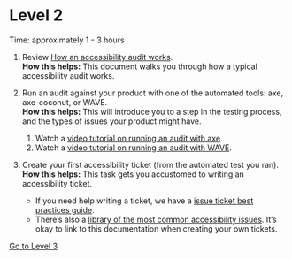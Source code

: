 # Level 2

Time: approximately 1 - 3 hours

1. Review [How an accessibility audit works](https://github.com/department-of-veterans-affairs/va.gov-team/blob/master/teams/vsa/accessibility/how-an-accessibility-audit-works.md). <br/>
    **How this helps:** This document walks you through how a typical accessibility audit works.

1. Run an audit against your product with one of the automated tools: axe, axe-coconut, or WAVE.  <br/>
    **How this helps:** This will introduce you to a step in the testing process, and the types of issues your product might have.

    1. Watch a [video tutorial on running an audit with axe](https://www.youtube.com/watch?v=FW1giWW5M9I). 
    1. Watch a [video tutorial on running an audit with WAVE](https://www.youtube.com/watch?v=ITUDiTgAZY0).

1. Create your first accessibility ticket (from the automated test you ran). <br/>
    **How this helps:** This task gets you accustomed to writing an accessibility ticket. 

    * If you need help writing a ticket, we have a [issue ticket best practices guide](https://github.com/department-of-veterans-affairs/va.gov-team/blob/master/platform/accessibility/guidance/writing-508-issue-tickets.md). 
    * There’s also a [library of the most common accessibility issues](https://github.com/department-of-veterans-affairs/va.gov-team/tree/master/platform/accessibility/common-issues). It’s okay to link to this documentation when creating your own tickets.

[Go to Level 3](https://github.com/department-of-veterans-affairs/va.gov-team/blob/master/teams/vsa/accessibility/a11y-champs/03-level.md)
